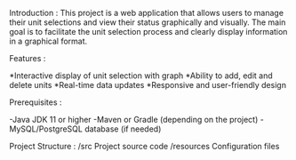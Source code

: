 Introduction :
This project is a web application that allows users to manage their unit selections and view their status graphically and visually.
The main goal is to facilitate the unit selection process and clearly display information in a graphical format.


Features :

*Interactive display of unit selection with graph
*Ability to add, edit and delete units
*Real-time data updates
*Responsive and user-friendly design


Prerequisites :

-Java JDK 11 or higher
-Maven or Gradle (depending on the project)
-MySQL/PostgreSQL database (if needed)

Project Structure :
/src Project source code
/resources Configuration files
